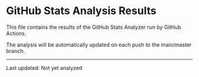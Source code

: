 # GitHub Stats Analysis Results

This file contains the results of the GitHub Stats Analyzer run by GitHub Actions.

The analysis will be automatically updated on each push to the main/master branch.

---

Last updated: Not yet analyzed 